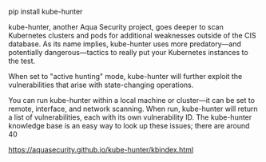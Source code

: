 pip install kube-hunter

kube-hunter, another Aqua Security project, goes deeper to scan Kubernetes clusters and pods for additional weaknesses outside of the CIS database. As its name implies, kube-hunter uses more predatory—and potentially dangerous—tactics to really put your Kubernetes instances to the test.

When set to "active hunting" mode, kube-hunter will further exploit the vulnerabilities that arise with state-changing operations.

You can run kube-hunter within a local machine or cluster—it can be set to remote, interface, and network scanning. When run, kube-hunter will return a list of vulnerabilities, each with its own vulnerability ID. The kube-hunter knowledge base is an easy way to look up these issues; there are around 40

https://aquasecurity.github.io/kube-hunter/kbindex.html
